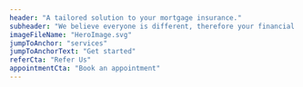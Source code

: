 ```yaml
---
header: "A tailored solution to your mortgage insurance."
subheader: "We believe everyone is different, therefore your financial plan should be built around you and your family’s goals and dreams. Protecting our clients' financial future is our #1 priority."
imageFileName: "HeroImage.svg"
jumpToAnchor: "services"
jumpToAnchorText: "Get started"
referCta: "Refer Us"
appointmentCta: "Book an appointment"
---
```

